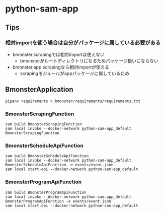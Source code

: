 # python-sam-app

## Tips

### 相対importを使う場合は自分がパッケージに属している必要がある

* bmonster.scrapingでは相対importは使えない
    * bmonsterがルートディレクトリになるためパッケージ扱いにならない
* bmonster.app.scrapingなら相対importが使える
    * scrapingモジュールがappパッケージに属しているため 

## BmonsterApplication

```shell
pipenv requirements > bmonster/requirements/requirements.txt
```

### BmonsterScrapingFunction

```shell
sam build BmonsterScrapingFunction
sam local invoke --docker-network python-sam-app_default BmonsterScrapingFunction
```

### BmonsterScheduleApiFunction

```shell
sam build BmonsterScheduleApiFunction
sam local invoke --docker-network python-sam-app_default BmonsterScheduleApiFunction -e events/event.json
sam local start-api --docker-network python-sam-app_default
```

### BmonsterProgramApiFunction

```shell
sam build BmonsterProgramApiFunction
sam local invoke --docker-network python-sam-app_default BmonsterProgramApiFunction -e events/event.json
sam local start-api --docker-network python-sam-app_default
```